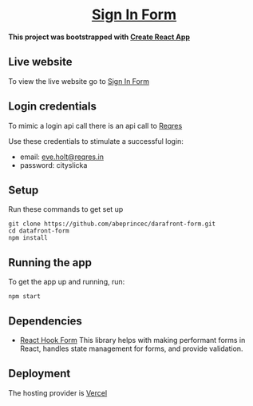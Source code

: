 <div>
  <h1 align="center"><a href="https://darafront-form.vercel.app/">Sign In Form</a></h1>
  <strong>
   This project was bootstrapped with <a href="https://github.com/facebook/create-react-app">Create React App </a>
  </strong>
  <p>

</div>

## Live website

To view the live website go to
[Sign In Form](https://darafront-form.vercel.app/)

## Login credentials

To mimic a login api call there is an api call to [Reqres](https://reqres.in/)

Use these credentials to stimulate a successful login:

- email: eve.holt@reqres.in
- password: cityslicka

## Setup

Run these commands to get set up

```shell
git clone https://github.com/abeprincec/darafront-form.git
cd datafront-form
npm install
```

## Running the app

To get the app up and running, run:

```shell
npm start
```

## Dependencies

- [React Hook Form](https://react-hook-form.com/) This library helps with making
  performant forms in React, handles state management for forms, and provide
  validation.

## Deployment

The hosting provider is [Vercel](https://vercel.com/)
